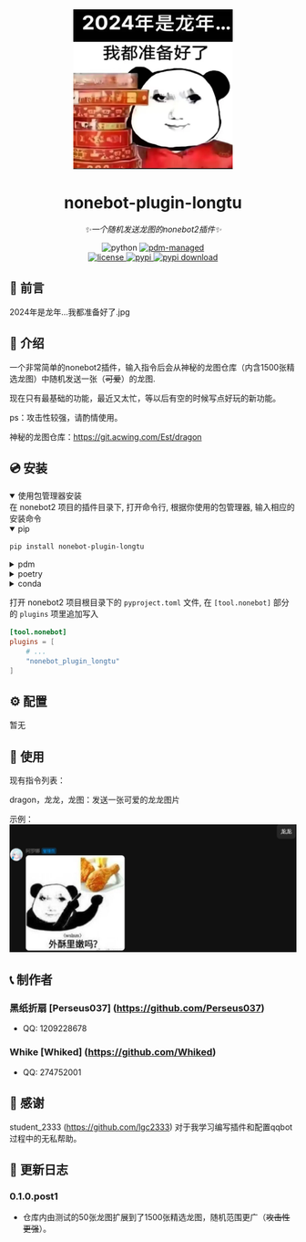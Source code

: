 <div align="center"> 
  
  <img src="https://github.com/Perseus037/data/blob/master/longtu.png?raw=true" alt="2024年是龙年...我都准备好了" width="280" height="280">

# nonebot-plugin-longtu


_✨一个随机发送龙图的nonebot2插件✨_

<img src="https://img.shields.io/badge/python-3.8+-blue.svg" alt="python">
<a href="https://pdm.fming.dev">
  <img src="https://img.shields.io/badge/pdm-managed-blueviolet" alt="pdm-managed">
</a>
<!-- <a href="https://wakatime.com/badge/user/b61b0f9a-f40b-4c82-bc51-0a75c67bfccf/project/f4778875-45a4-4688-8e1b-b8c844440abb">
  <img src="https://wakatime.com/badge/user/b61b0f9a-f40b-4c82-bc51-0a75c67bfccf/project/f4778875-45a4-4688-8e1b-b8c844440abb.svg" alt="wakatime">
</a> -->

<br />

<a href="./LICENSE">
  <img src="https://img.shields.io/github/license/lgc-NB2Dev/nonebot-plugin-uma.svg" alt="license">
</a>
<a href="https://pypi.python.org/pypi/nonebot-plugin-batarot">
  <img src="https://img.shields.io/pypi/v/nonebot-plugin-longtu.svg" alt="pypi">
</a>
<a href="https://pypi.org/project/nonebot-plugin-batarot/">
  <img src="https://img.shields.io/pypi/dm/nonebot-plugin-longtu.svg" alt="pypi download">
</a>

</div>

## 💬 前言

2024年是龙年...我都准备好了.jpg

## 📖 介绍

一个非常简单的nonebot2插件，输入指令后会从神秘的龙图仓库（内含1500张精选龙图）中随机发送一张（~~可爱~~）的龙图.

现在只有最基础的功能，最近又太忙，等以后有空的时候写点好玩的新功能。

ps：攻击性较强，请酌情使用。

神秘的龙图仓库：https://git.acwing.com/Est/dragon

## 💿 安装

<!--
<details open>
<summary>[推荐] 使用 nb-cli 安装</summary>
在 nonebot2 项目的根目录下打开命令行, 输入以下指令即可安装

```bash
nb plugin install nonebot-plugin-longtu
```
-->

</details>

<details open>
<summary>使用包管理器安装</summary>
在 nonebot2 项目的插件目录下, 打开命令行, 根据你使用的包管理器, 输入相应的安装命令

<details open>
<summary>pip</summary>

```bash
pip install nonebot-plugin-longtu
```

</details>
<details>
<summary>pdm</summary>

```bash
pdm add nonebot-plugin-longtu
```

</details>
<details>
<summary>poetry</summary>

```bash
poetry add nonebot-plugin-uma
```

</details>
<details>
<summary>conda</summary>

```bash
conda install nonebot-plugin-longtu
```

</details>

打开 nonebot2 项目根目录下的 `pyproject.toml` 文件, 在 `[tool.nonebot]` 部分的 `plugins` 项里追加写入

```toml
[tool.nonebot]
plugins = [
    # ...
    "nonebot_plugin_longtu"
]
```

</details>

## ⚙️ 配置

暂无

## 🎉 使用

现有指令列表：

dragon，龙龙，龙图：发送一张可爱的龙龙图片

示例：<img src="https://github.com/Perseus037/data/blob/master/nonebot_plugin_longtu%20example.png" alt="示例" >

## 📞 制作者

### 黑纸折扇 [Perseus037] (https://github.com/Perseus037)

- QQ: 1209228678

### Whike [Whiked] (https://github.com/Whiked)

- QQ: 274752001

## 🙏 感谢

student_2333 (https://github.com/lgc2333) 对于我学习编写插件和配置qqbot过程中的无私帮助。

## 📝 更新日志

### 0.1.0.post1

- 仓库内由测试的50张龙图扩展到了1500张精选龙图，随机范围更广（~~攻击性更强~~）。
